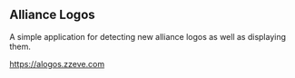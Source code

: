 ## Alliance Logos

A simple application for detecting new alliance logos as well as displaying them.

https://alogos.zzeve.com